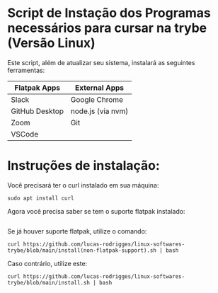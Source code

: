 # Script de Instação dos Programas necessários para cursar na trybe (Versão Linux)

Este script, além de atualizar seu sistema, instalará as seguintes ferramentas:

| Flatpak Apps | External Apps |
| -------------|---------------|
| Slack        | Google Chrome |
| GitHub Desktop | node.js (via nvm) |
| Zoom         | Git           |
| VSCode       | 

# Instruções de instalação:

Você precisará ter o curl instalado em sua máquina:
```
sudo apt install curl
```
Agora você precisa saber se tem o suporte flatpak instalado:
```

```
Se já houver suporte flatpak, utilize o comando:
```
curl https://github.com/lucas-rodrigges/linux-softwares-trybe/blob/main/install(non-flatpak-support).sh | bash 
```

Caso contrário, utilize este:

````
curl https://github.com/lucas-rodrigges/linux-softwares-trybe/blob/main/install.sh | bash 
